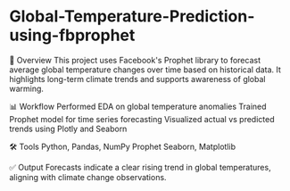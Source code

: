 # Global-Temperature-Prediction-using-fbprophet

📌 Overview
This project uses Facebook's Prophet library to forecast average global temperature changes over time based on historical data. It highlights long-term climate trends and supports awareness of global warming.

📊 Workflow
Performed EDA on global temperature anomalies
Trained Prophet model for time series forecasting
Visualized actual vs predicted trends using Plotly and Seaborn

🛠️ Tools
Python, Pandas, NumPy
Prophet
Seaborn, Matplotlib

✅ Output
Forecasts indicate a clear rising trend in global temperatures, aligning with climate change observations.
